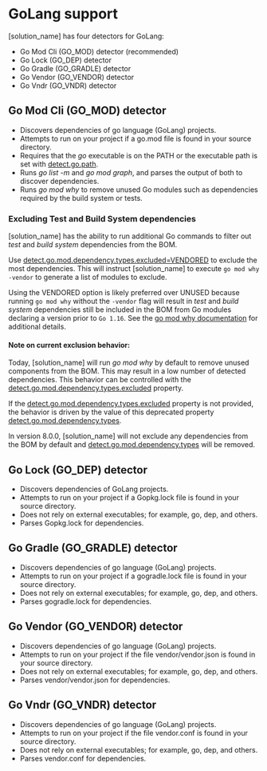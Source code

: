 # GoLang support

[solution_name] has four detectors for GoLang:

* Go Mod Cli (GO_MOD) detector (recommended)
* Go Lock (GO_DEP) detector
* Go Gradle (GO_GRADLE) detector
* Go Vendor (GO_VENDOR) detector
* Go Vndr (GO_VNDR) detector

## Go Mod Cli (GO_MOD) detector

* Discovers dependencies of go language (GoLang) projects.
* Attempts to run on your project if a go.mod file is found in your source directory.
* Requires that the *go* executable is on the PATH or the executable path is set with [detect.go.path](../properties/detectors/go.md#go-executable).
* Runs *go list -m* and *go mod graph*, and parses the output of both to discover dependencies.
* Runs *go mod why* to remove unused Go modules such as dependencies required by the build system or tests.

### Excluding Test and Build System dependencies

[solution_name] has the ability to run additional Go commands to filter out *test* and *build system* dependencies from the BOM.

Use [detect.go.mod.dependency.types.excluded=VENDORED](../properties/detectors/go.md#go-mod-dependency-types-excluded) to exclude the most dependencies. This will instruct [solution_name] to execute `go mod why -vendor` to generate a list
of modules to exclude.

Using the VENDORED option is likely preferred over UNUSED because running `go mod why` without the `-vendor` flag will result in *test* and *build system* dependencies still be included in the BOM from Go modules declaring a version prior
to `Go 1.16`. See the [go mod why documentation](https://go.dev/ref/mod#go-mod-why) for additional details.

#### Note on current exclusion behavior:

Today, [solution_name] will run *go mod why* by default to remove unused components from the BOM. This may result in a low number of detected dependencies. This behavior can be controlled with
the [detect.go.mod.dependency.types.excluded](../properties/detectors/go.md#go-mod-dependency-types-excluded)
property.

If the [detect.go.mod.dependency.types.excluded](../properties/detectors/go.md#go-mod-dependency-types-excluded) property is not provided, the behavior is driven by the value of this deprecated
property [detect.go.mod.dependency.types](../properties/detectors/go.md#go-mod-dependency-types).

In version 8.0.0, [solution_name] will not exclude any dependencies from the BOM by default and  [detect.go.mod.dependency.types](../properties/detectors/go.md#go-mod-dependency-types) will be removed.

## Go Lock (GO_DEP) detector

* Discovers dependencies of GoLang projects.
* Attempts to run on your project if a Gopkg.lock file is found in your source directory.
* Does not rely on external executables; for example, go, dep, and others.
* Parses Gopkg.lock for dependencies.

## Go Gradle (GO_GRADLE) detector

* Discovers dependencies of go language (GoLang) projects.
* Attempts to run on your project if a gogradle.lock file is found in your source directory.
* Does not rely on external executables; for example, go, dep, and others.
* Parses gogradle.lock for dependencies.

## Go Vendor (GO_VENDOR) detector

* Discovers dependencies of go language (GoLang) projects.
* Attempts to run on your project if the file vendor/vendor.json is found in your source directory.
* Does not rely on external executables; for example, go, dep, and others.
* Parses vendor/vendor.json for dependencies.

## Go Vndr (GO_VNDR) detector

* Discovers dependencies of go language (GoLang) projects.
* Attempts to run on your project if the file vendor.conf is found in your source directory.
* Does not rely on external executables; for example, go, dep, and others.
* Parses vendor.conf for dependencies.

